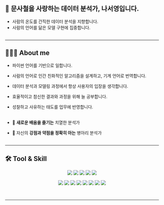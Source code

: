 ## 💜 문사철을 사랑하는 데이터 분석가, 나서영입니다.

- 사람의 온도를 간직한 데이터 분석을 지향합니다.
- 사람의 언어를 닮은 모델 구현에 집중합니다.<br><br>

---

## 👩🏻‍💻 **About me**
- 파이썬 언어를 기반으로 일합니다.
- 사람의 언어로 인간 친화적인 알고리즘을 설계하고, 기계 언어로 번역합니다.
- 데이터 분석과 모델링 과정에서 항상 사용자의 입장을 생각합니다.
- 효율적이고 참신한 결과와 과정을 위해 늘 공부합니다.
- 성찰하고 사유하는 태도를 업무에 반영합니다.<br><br>

- 🏨 **새로운 배움을 즐기는** 치열한 분석가
- 🌱 자신의 **강점과 약점을 정확히 아는** 병아리 분석가<br><br>

---

## 🛠 Tool & Skill
<p align='center'>
<img src="https://img.shields.io/badge/Python-3776AB?style=flat-square&logo=Python&logoColor=white">
<img src="https://img.shields.io/badge/Pandas-150458?style=flat-square&logo=Pandas&logoColor=white">
<img src="https://img.shields.io/badge/numpy-013243?style=flat-square&logo=numpy&logoColor=white">
<img src="https://img.shields.io/badge/mariadb-003545?style=flat-square&logo=mariadb&logoColor=white">
<img src="https://img.shields.io/badge/flask-000000?style=flat-square&logo=flask&logoColor=white">
</p>
<p align='center'>
<img src="https://img.shields.io/badge/Jupyter-F37626?style=flat-square&logo=Jupyter&logoColor=white">
<img src="https://img.shields.io/badge/-Git-F05032?style=flat-square&logo=git&logoColor=white">
<img src="https://img.shields.io/badge/-HTML5-E34F26?style=flat-square&logo=html5&logoColor=white">
<img src="https://img.shields.io/badge/CSS3-EC407A?style=flat-square&logo=CSS3&logoColor=white">
<img src="https://img.shields.io/badge/scikitlearn-F7931E?style=flat-square&logo=scikitlearn&logoColor=white">
<img src="https://img.shields.io/badge/opencv-EA7E20?style=flat-square&logo=opencv&logoColor=white">
<img src="https://img.shields.io/badge/tensorflow-FF6F00?style=flat-square&logo=tensorflow&logoColor=white">
<img src="https://img.shields.io/badge/keras-D00000?style=flat-square&logo=keras&logoColor=white">
</p><br>


---